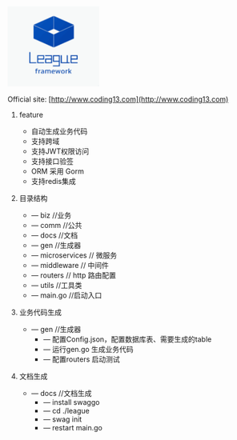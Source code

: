 <a href="https://coding13.com/"><img height="160" src="https://raw.githubusercontent.com/frankxi/league/master/comm/images/logo.png"></a>

Official site: [http://www.coding13.com](http://www.coding13.com)

1. feature
    * 自动生成业务代码
    * 支持跨域
    * 支持JWT权限访问
    * 支持接口验签
    * ORM 采用 Gorm
    * 支持redis集成
2. 目录结构
    * — biz //业务
    * — comm //公共
    * — docs //文档
    * — gen //生成器
    * — microservices // 微服务
    * — middleware // 中间件
    * — routers // http 路由配置
    * — utils //工具类
    * — main.go //启动入口

3. 业务代码生成
    * — gen //生成器
        * — 配置Config.json，配置数据库表、需要生成的table
        * — 运行gen.go 生成业务代码
        * — 配置routers 启动测试

4. 文档生成
    * — docs //文档生成
        * — install swaggo
        * — cd ./league
        * — swag init
        * — restart main.go